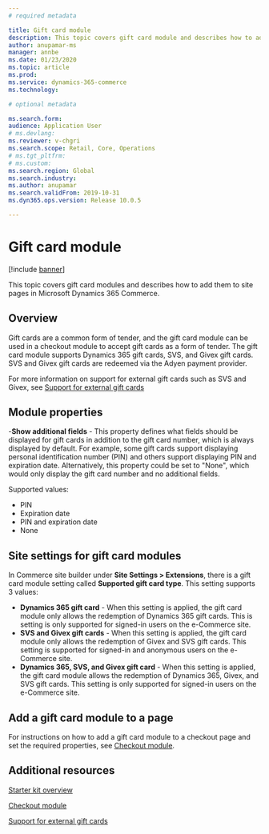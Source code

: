 ```yaml
---
# required metadata

title: Gift card module
description: This topic covers gift card module and describes how to add them to site pages in Microsoft Dynamics 365 Commerce.
author: anupamar-ms
manager: annbe
ms.date: 01/23/2020
ms.topic: article
ms.prod: 
ms.service: dynamics-365-commerce
ms.technology: 

# optional metadata

ms.search.form:  
audience: Application User
# ms.devlang: 
ms.reviewer: v-chgri
ms.search.scope: Retail, Core, Operations
# ms.tgt_pltfrm: 
# ms.custom: 
ms.search.region: Global
ms.search.industry: 
ms.author: anupamar
ms.search.validFrom: 2019-10-31
ms.dyn365.ops.version: Release 10.0.5

---
```


# Gift card module

[!include [banner](includes/banner.md)]

This topic covers gift card modules and describes how to add them to site pages in Microsoft Dynamics 365 Commerce.

## Overview

Gift cards are a common form of tender, and the gift card module can be used in a checkout module to accept gift cards as a form of tender. The gift card module supports Dynamics 365 gift cards, SVS, and Givex gift cards. SVS and Givex gift cards are redeemed via the Adyen payment provider.

For more information on support for external gift cards such as SVS and Givex, see [Support for external gift cards](./dev-itpro/gift-card.md)

## Module properties

-**Show additional fields** - This property defines what fields should be displayed for gift cards in addition to the gift card number, which is always displayed by default. For example, some gift cards support displaying personal identification number (PIN) and others support displaying PIN and expiration date. Alternatively, this property could be set to "None", which would only display the gift card number and no additional fields.

Supported values:
-	PIN
-	Expiration date
-	PIN and expiration date 
-	None

## Site settings for gift card modules

In Commerce site builder under **Site Settings \> Extensions**, there is a gift card module setting called **Supported gift card type**. This setting supports 3 values:
- **Dynamics 365 gift card** - When this setting is applied, the gift card module only allows the redemption of Dynamics 365 gift cards. This is setting is only supported for signed-in users on the e-Commerce site.
- **SVS and Givex gift cards** - When this setting is applied, the gift card module only allows the redemption of Givex and SVS gift cards. This setting is supported for signed-in and anonymous users on the e-Commerce site.
- **Dynamics 365, SVS, and Givex gift card** - When this setting is applied, the gift card module allows the redemption of Dynamics 365, Givex, and SVS gift cards. This setting is only supported for signed-in users on the e-Commerce site.

## Add a gift card module to a page

For instructions on how to add a gift card module to a checkout page and set the required properties, see [Checkout module](add-checkout-module.md).

## Additional resources

[Starter kit overview](starter-kit-overview.md)

[Checkout module](add-checkout-module.md)

[Support for external gift cards](./dev-itpro/gift-card.md)
